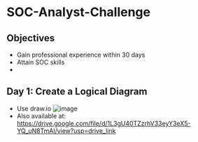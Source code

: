 # SOC-Analyst-Challenge
## Objectives
- Gain professional experience within 30 days
- Attain SOC skills
- 
## Day 1: Create a Logical Diagram
- Use draw.io
![image](https://github.com/user-attachments/assets/e53e99c1-d566-46a4-8a60-08fa086fbd56)
- Also available at: https://drive.google.com/file/d/1L3gU40TZzrhV33eyY3eX5-YQ_uN8TmAl/view?usp=drive_link


